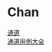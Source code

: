 # Chan

[通道](https://gfw.go101.org/article/channel.html)   
[通道用例大全](https://gfw.go101.org/article/channel-use-cases.html)